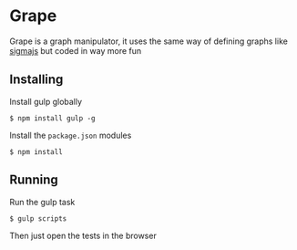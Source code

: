 # Grape

Grape is a graph manipulator, it uses the same way of defining graphs like [sigmajs](http://sigmajs.org/) but coded in way more fun

## Installing

Install gulp globally

    $ npm install gulp -g

Install the `package.json` modules

    $ npm install

## Running

Run the gulp task

    $ gulp scripts

Then just open the tests in the browser
